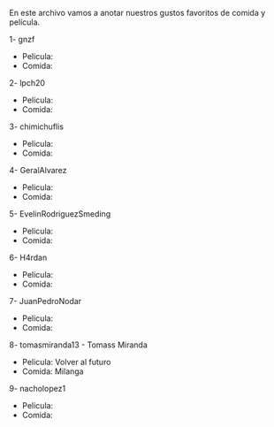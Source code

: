 En este archivo vamos a anotar nuestros gustos favoritos de comida y película.

1- gnzf

- Pelicula:
- Comida:

2- lpch20

- Pelicula:
- Comida:

3- chimichuflis

- Pelicula:
- Comida:

4- GeralAlvarez

- Pelicula:
- Comida:

5- EvelinRodriguezSmeding

- Pelicula:
- Comida:

6- H4rdan

- Pelicula:
- Comida:

7- JuanPedroNodar

- Pelicula:
- Comida:

8- tomasmiranda13 - Tomass Miranda

- Pelicula: Volver al futuro
- Comida: Milanga

9- nacholopez1

- Pelicula:
- Comida:
